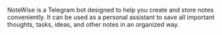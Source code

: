 NoteWise is a Telegram bot designed to help you create and store notes conveniently. It can be used as a personal assistant to save all important thoughts, tasks, ideas, and other notes in an organized way.
